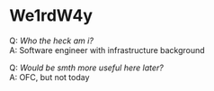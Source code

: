 # We1rdW4y

Q: *Who the heck am i?*  
A: Software engineer with infrastructure background

Q: *Would be smth more useful here later?*  
A: OFC, but not today
